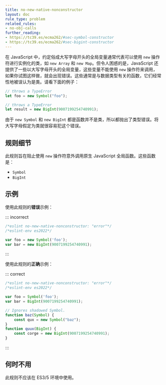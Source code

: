 ```yaml
---
title: no-new-native-nonconstructor
layout: doc
rule_type: problem
related_rules:
- no-obj-calls
further_reading:
- https://tc39.es/ecma262/#sec-symbol-constructor
- https://tc39.es/ecma262/#sec-bigint-constructor
---
```


在 JavaScript 中，约定俗成大写字母开头的全局变量通常代表可以使用 `new` 操作符进行实例化的类，如 `new Array` 和 `new Map`。但令人困惑的是，JavaScript 还提供了一些以大写字母开头的全局变量，这些变量不能使用 `new` 操作符来调用，如果你试图这样做，就会出现错误。这些通常是与数据类型有关的函数，它们经常性地被误认为是类。请看下面的例子：

```js
// throws a TypeError
let foo = new Symbol("foo");

// throws a TypeError
let result = new BigInt(9007199254740991);
```

由于 `new Symbol` 和 `new BigInt` 都是函数并不是类，所以都抛出了类型错误。将大写字母假定为类就很容易犯这个错误。

## 规则细节

此规则旨在阻止使用 `new` 操作符意外调用原生 JavaScript 全局函数。这些函数是：

* `Symbol`
* `BigInt`

## 示例

使用此规则的**错误**示例：

::: incorrect

```js
/*eslint no-new-native-nonconstructor: "error"*/
/*eslint-env es2022*/

var foo = new Symbol('foo');
var bar = new BigInt(9007199254740991);
```

:::

使用此规则的**正确**示例：

::: correct

```js
/*eslint no-new-native-nonconstructor: "error"*/
/*eslint-env es2022*/

var foo = Symbol('foo');
var bar = BigInt(9007199254740991);

// Ignores shadowed Symbol.
function baz(Symbol) {
    const qux = new Symbol("baz");
}
function quux(BigInt) {
    const corge = new BigInt(9007199254740991);
}

```

:::

## 何时不用

此规则不应该在 ES3/5 环境中使用。
